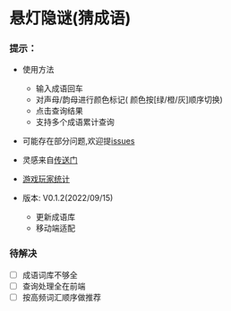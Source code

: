 # 悬灯隐谜(猜成语)

### 提示：
- 使用方法
  - 输入成语回车
  - 对声母/韵母进行颜色标记( 颜色按[绿/橙/灰]顺序切换)
  - 点击查询结果
  - 支持多个成语累计查询
               
- 可能存在部分问题,欢迎提[issues](https://github.com/CatNulls/guess-idioms/issues)
- 灵感来自[传送门](https://github.com/0xVanfer/idioms-nsh) 
- [游戏玩家统计](https://docs.qq.com/sheet/DU2dPUHNyVExkQW5X?tab=BB08J2&scode=) 
- 版本: V0.1.2(2022/09/15)
  - 更新成语库
  - 移动端适配

### 待解决
- [ ] 成语词库不够全    
- [ ] 查询处理全在前端
- [ ] 按高频词汇顺序做推荐
